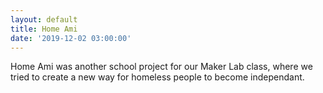 ```yaml
---
layout: default
title: Home Ami
date: '2019-12-02 03:00:00'
---
```

Home Ami was another school project for our Maker Lab class, where we tried to create a new way for homeless people to become independant.
